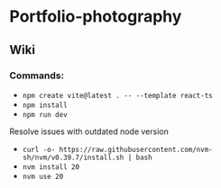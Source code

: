 # Portfolio-photography

## Wiki

### Commands:
* `npm create vite@latest . -- --template react-ts`
* `npm install`
* `npm run dev`

Resolve issues with outdated node version
* `curl -o- https://raw.githubusercontent.com/nvm-sh/nvm/v0.39.7/install.sh | bash`
* `nvm install 20`
* `nvm use 20`